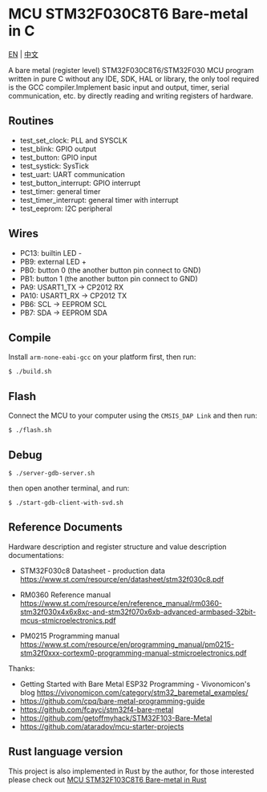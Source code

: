 # MCU STM32F030C8T6 Bare-metal in C

[EN](README.md) | [中文](README.zh-Hans.md)

A bare metal (register level) STM32F030C8T6/STM32F030 MCU program written in pure C without any IDE, SDK, HAL or library, the only tool required is the GCC compiler.Implement basic input and output, timer, serial communication, etc. by directly reading and writing registers of hardware.

## Routines

- test_set_clock: PLL and SYSCLK
- test_blink: GPIO output
- test_button: GPIO input
- test_systick: SysTick
- test_uart: UART communication
- test_button_interrupt: GPIO interrupt
- test_timer: general timer
- test_timer_interrupt: general timer with interrupt
- test_eeprom: I2C peripheral

## Wires

- PC13: builtin LED -
- PB9: external LED +
- PB0: button 0 (the another button pin connect to GND)
- PB1: button 1 (the another button pin connect to GND)
- PA9: USART1_TX -> CP2012 RX
- PA10: USART1_RX -> CP2012 TX
- PB6: SCL -> EEPROM SCL
- PB7: SDA -> EEPROM SDA

## Compile

Install `arm-none-eabi-gcc` on your platform first, then run:

`$ ./build.sh`

## Flash

Connect the MCU to your computer using the `CMSIS_DAP Link` and then run:

`$ ./flash.sh`

## Debug

`$ ./server-gdb-server.sh`

then open another terminal, and run:

`$ ./start-gdb-client-with-svd.sh`

## Reference Documents

Hardware description and register structure and value description documentations:

- STM32F030c8 Datasheet - production data
  https://www.st.com/resource/en/datasheet/stm32f030c8.pdf

- RM0360 Reference manual
  https://www.st.com/resource/en/reference_manual/rm0360-stm32f030x4x6x8xc-and-stm32f070x6xb-advanced-armbased-32bit-mcus-stmicroelectronics.pdf

- PM0215 Programming manual
  https://www.st.com/resource/en/programming_manual/pm0215-stm32f0xxx-cortexm0-programming-manual-stmicroelectronics.pdf

Thanks:

- Getting Started with Bare Metal ESP32 Programming - Vivonomicon's blog
  https://vivonomicon.com/category/stm32_baremetal_examples/
- https://github.com/cpq/bare-metal-programming-guide
- https://github.com/fcayci/stm32f4-bare-metal
- https://github.com/getoffmyhack/STM32F103-Bare-Metal
- https://github.com/ataradov/mcu-starter-projects

## Rust language version

This project is also implemented in Rust by the author, for those interested please check out [MCU STM32F103C8T6 Bare-metal in Rust](https://github.com/hemashushu/practice-mcu-bare-metal-rust)

